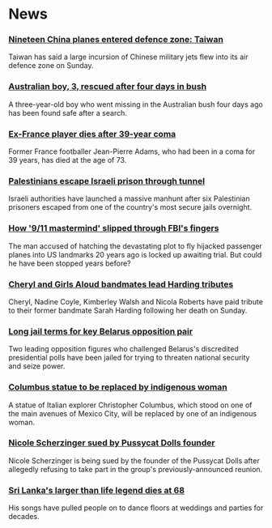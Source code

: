 # News
### [Nineteen China planes entered defence zone: Taiwan](https://www.bbc.com/news/world-asia-58459128)
Taiwan has said a large incursion of Chinese military jets flew into its air defence zone on Sunday.
### [Australian boy, 3, rescued after four days in bush](https://www.bbc.com/news/world-australia-58458983)
A three-year-old boy who went missing in the Australian bush four days ago has been found safe after a search.
### [Ex-France player dies after 39-year coma](https://www.bbc.com/sport/football/58463792)
Former France footballer Jean-Pierre Adams, who had been in a coma for 39 years, has died at the age of 73.
### [Palestinians escape Israeli prison through tunnel](https://www.bbc.com/news/world-middle-east-58460702)
Israeli authorities have launched a massive manhunt after six Palestinian prisoners escaped from one of the country's most secure jails overnight.  
### [How '9/11 mastermind' slipped through FBI's fingers](https://www.bbc.com/news/world-us-canada-58393231)
The man accused of hatching the devastating plot to fly hijacked passenger planes into US landmarks 20 years ago is locked up awaiting trial. But could he have been stopped years before?
### [Cheryl and Girls Aloud bandmates lead Harding tributes](https://www.bbc.com/news/entertainment-arts-58460117)
Cheryl, Nadine Coyle, Kimberley Walsh and Nicola Roberts have paid tribute to their former bandmate Sarah Harding following her death on Sunday.
### [Long jail terms for key Belarus opposition pair](https://www.bbc.com/news/world-europe-58395120)
Two leading opposition figures who challenged Belarus's discredited presidential polls have been jailed for trying to threaten national security and seize power.
### [Columbus statue to be replaced by indigenous woman](https://www.bbc.com/news/world-latin-america-58462071)
A statue of Italian explorer Christopher Columbus, which stood on one of the main avenues of Mexico City, will be replaced by one of an indigenous woman.
### [Nicole Scherzinger sued by Pussycat Dolls founder](https://www.bbc.com/news/entertainment-arts-58460123)
Nicole Scherzinger is being sued by the founder of the Pussycat Dolls after allegedly refusing to take part in the group's previously-announced reunion.
### [Sri Lanka's larger than life legend dies at 68](https://www.bbc.com/news/world-asia-58458764)
His songs have pulled people on to dance floors at weddings and parties for decades.
